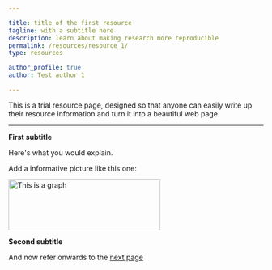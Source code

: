 ```yaml
---

title: title of the first resource
tagline: with a subtitle here
description: learn about making research more reproducible
permalink: /resources/resource_1/
type: resources

author_profile: true
author: Test author 1

---
```



This is a trial resource page, designed so that anyone can easily write up their resource information and turn it into a beautiful web page.


---

**First subtitle**

Here's what you would explain.

Add a informative picture like this one:

<img src="../../images/graph.png" alt="This is a graph" width="300" height="100">

**Second subtitle**

And now refer onwards to the [next page](/about/)